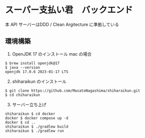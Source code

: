 # スーパー支払い君　バックエンド
本 API サーバーはDDD / Clean Argitecture に準拠している
## 環境構築

1. OpenJDK 17 のインストール
mac の場合
```
$ brew install openjdk@17
$ java --version
openjdk 17.0.6 2023-01-17 LTS
```

2. shiharaikun のインストール
```
$ git clone https://github.com/MasatoNagashima/shiharaikun.git
$ cd chiharaikun
```

3. サーバー立ち上げ
```
shiharaikun $ cd docker
docker $ docker compose up -d
docker $ cd ..
shiharaikun $ ./gradlew build
shiharaikun $ ./gradlew run
```
